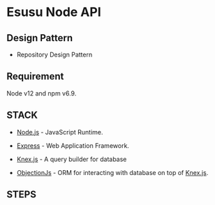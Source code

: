 # Esusu Node API 

## Design Pattern

- Repository Design Pattern

## Requirement

Node v12 and npm v6.9.

## STACK

- [Node.js] - JavaScript Runtime.
- [Express] - Web Application Framework.
- [Knex.js] - A query builder for database
- [ObjectionJs] - ORM for interacting with database on top of [Knex.js].

    [Knex.js]: <http://knexjs.org/>
    [Node.js]: <http://nodejs.org>
    [Express]: <http://expressjs.com>
    [ObjectionJs]: <https://vincit.github.io/objection.js/>

## STEPS

